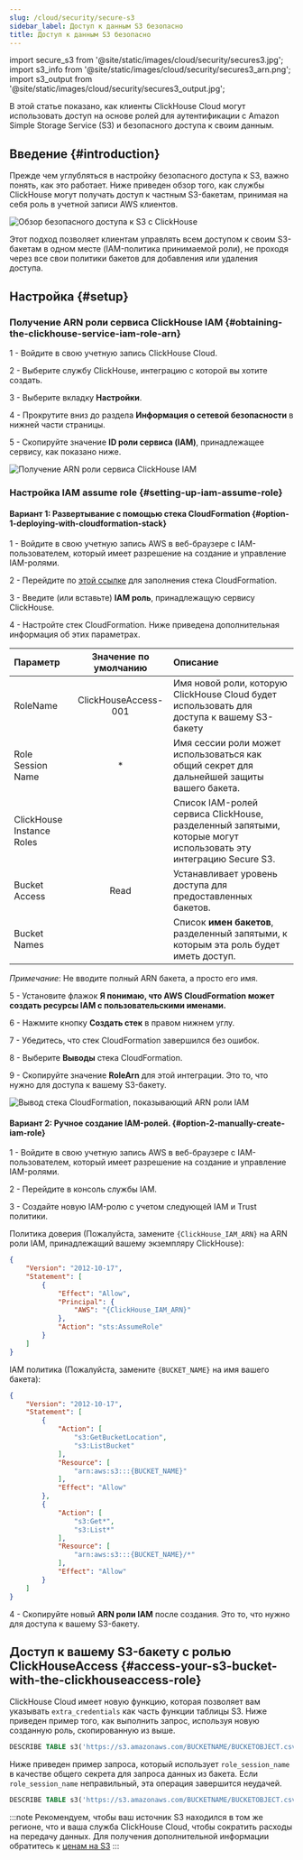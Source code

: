 ```yaml
---
slug: /cloud/security/secure-s3
sidebar_label: Доступ к данным S3 безопасно
title: Доступ к данным S3 безопасно
---
```


import secure_s3 from '@site/static/images/cloud/security/secures3.jpg';
import s3_info from '@site/static/images/cloud/security/secures3_arn.png';
import s3_output from '@site/static/images/cloud/security/secures3_output.jpg';

В этой статье показано, как клиенты ClickHouse Cloud могут использовать доступ на основе ролей для аутентификации с Amazon Simple Storage Service (S3) и безопасного доступа к своим данным.

## Введение {#introduction}

Прежде чем углубляться в настройку безопасного доступа к S3, важно понять, как это работает. Ниже приведен обзор того, как службы ClickHouse могут получать доступ к частным S3-бакетам, принимая на себя роль в учетной записи AWS клиентов.

<img src={secure_s3} alt="Обзор безопасного доступа к S3 с ClickHouse" />

Этот подход позволяет клиентам управлять всем доступом к своим S3-бакетам в одном месте (IAM-политика принимаемой роли), не проходя через все свои политики бакетов для добавления или удаления доступа.

## Настройка {#setup}

### Получение ARN роли сервиса ClickHouse IAM {#obtaining-the-clickhouse-service-iam-role-arn}

1 - Войдите в свою учетную запись ClickHouse Cloud.

2 - Выберите службу ClickHouse, интеграцию с которой вы хотите создать.

3 - Выберите вкладку **Настройки**.

4 - Прокрутите вниз до раздела **Информация о сетевой безопасности** в нижней части страницы.

5 - Скопируйте значение **ID роли сервиса (IAM)**, принадлежащее сервису, как показано ниже.

<img src={s3_info} alt="Получение ARN роли сервиса ClickHouse IAM" />

### Настройка IAM assume role {#setting-up-iam-assume-role}

#### Вариант 1: Развертывание с помощью стека CloudFormation {#option-1-deploying-with-cloudformation-stack}

1 - Войдите в свою учетную запись AWS в веб-браузере с IAM-пользователем, который имеет разрешение на создание и управление IAM-ролями.

2 - Перейдите по [этой ссылке](https://us-west-2.console.aws.amazon.com/cloudformation/home?region=us-west-2#/stacks/quickcreate?templateURL=https://s3.us-east-2.amazonaws.com/clickhouse-public-resources.clickhouse.cloud/cf-templates/secure-s3.yaml&stackName=ClickHouseSecureS3) для заполнения стека CloudFormation.

3 - Введите (или вставьте) **IAM роль**, принадлежащую сервису ClickHouse.

4 - Настройте стек CloudFormation. Ниже приведена дополнительная информация об этих параметрах.

| Параметр                 | Значение по умолчанию | Описание                                                                                                    |
| :---                     |    :----:             | :----                                                                                                      |
| RoleName                 | ClickHouseAccess-001  | Имя новой роли, которую ClickHouse Cloud будет использовать для доступа к вашему S3-бакету                   |
| Role Session Name        |      *                | Имя сессии роли может использоваться как общий секрет для дальнейшей защиты вашего бакета.                   |
| ClickHouse Instance Roles |                      | Список IAM-ролей сервиса ClickHouse, разделенный запятыми, которые могут использовать эту интеграцию Secure S3. |
| Bucket Access            |    Read               | Устанавливает уровень доступа для предоставленных бакетов.                                                  |
| Bucket Names             |                      | Список **имен бакетов**, разделенный запятыми, к которым эта роль будет иметь доступ.                        |

*Примечание*: Не вводите полный ARN бакета, а просто его имя.

5 - Установите флажок **Я понимаю, что AWS CloudFormation может создать ресурсы IAM с пользовательскими именами.**

6 - Нажмите кнопку **Создать стек** в правом нижнем углу.

7 - Убедитесь, что стек CloudFormation завершился без ошибок.

8 - Выберите **Выводы** стека CloudFormation.

9 - Скопируйте значение **RoleArn** для этой интеграции. Это то, что нужно для доступа к вашему S3-бакету.

<img src={s3_output} alt="Вывод стека CloudFormation, показывающий ARN роли IAM" />

#### Вариант 2: Ручное создание IAM-ролей. {#option-2-manually-create-iam-role}

1 - Войдите в свою учетную запись AWS в веб-браузере с IAM-пользователем, который имеет разрешение на создание и управление IAM-ролями.

2 - Перейдите в консоль службы IAM.

3 - Создайте новую IAM-ролю с учетом следующей IAM и Trust политики.

Политика доверия (Пожалуйста, замените `{ClickHouse_IAM_ARN}` на ARN роли IAM, принадлежащий вашему экземпляру ClickHouse):

```json
{
    "Version": "2012-10-17",
    "Statement": [
        {
            "Effect": "Allow",
            "Principal": {
                "AWS": "{ClickHouse_IAM_ARN}"
            },
            "Action": "sts:AssumeRole"
        }
    ]
}
```

IAM политика (Пожалуйста, замените `{BUCKET_NAME}` на имя вашего бакета):

```json
{
    "Version": "2012-10-17",
    "Statement": [
        {
            "Action": [
                "s3:GetBucketLocation",
                "s3:ListBucket"
            ],
            "Resource": [
                "arn:aws:s3:::{BUCKET_NAME}"
            ],
            "Effect": "Allow"
        },
        {
            "Action": [
                "s3:Get*",
                "s3:List*"
            ],
            "Resource": [
                "arn:aws:s3:::{BUCKET_NAME}/*"
            ],
            "Effect": "Allow"
        }
    ]
}
```

4 - Скопируйте новый **ARN роли IAM** после создания. Это то, что нужно для доступа к вашему S3-бакету.

## Доступ к вашему S3-бакету с ролью ClickHouseAccess {#access-your-s3-bucket-with-the-clickhouseaccess-role}

ClickHouse Cloud имеет новую функцию, которая позволяет вам указывать `extra_credentials` как часть функции таблицы S3. Ниже приведен пример того, как выполнить запрос, используя новую созданную роль, скопированную из выше.

```sql
DESCRIBE TABLE s3('https://s3.amazonaws.com/BUCKETNAME/BUCKETOBJECT.csv','CSVWithNames',extra_credentials(role_arn = 'arn:aws:iam::111111111111:role/ClickHouseAccessRole-001'))
```

Ниже приведен пример запроса, который использует `role_session_name` в качестве общего секрета для запроса данных из бакета. Если `role_session_name` неправильный, эта операция завершится неудачей.

```sql
DESCRIBE TABLE s3('https://s3.amazonaws.com/BUCKETNAME/BUCKETOBJECT.csv','CSVWithNames',extra_credentials(role_arn = 'arn:aws:iam::111111111111:role/ClickHouseAccessRole-001', role_session_name = 'secret-role-name'))
```

:::note
Рекомендуем, чтобы ваш источник S3 находился в том же регионе, что и ваша служба ClickHouse Cloud, чтобы сократить расходы на передачу данных. Для получения дополнительной информации обратитесь к [ценам на S3]( https://aws.amazon.com/s3/pricing/)
:::
